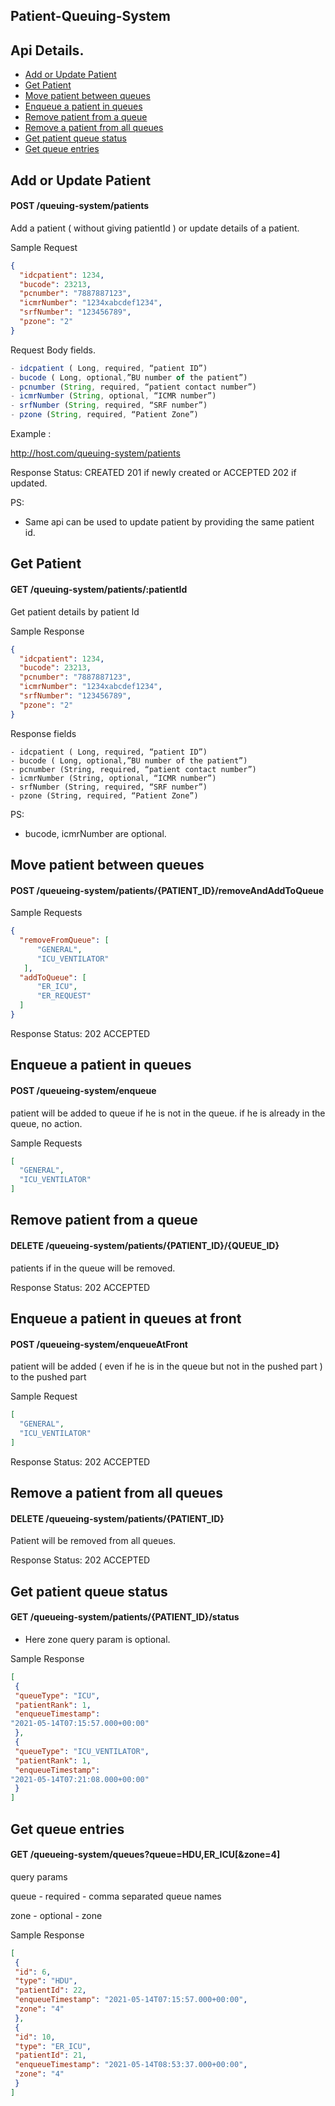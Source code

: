 ## Patient-Queuing-System

## Api Details.

* [Add or Update Patient](#add-or-update-patient)
* [Get Patient](#get-patient)
* [Move patient between queues](#move-patient-between-queues)
* [Enqueue a patient in queues](#enqueue-a-patient-in-queues)
* [Remove patient from a queue](#remove-patient-from-a-queue)
* [Remove a patient from all queues](#remove-a-patient-from-all-queues)
* [Get patient queue status](#get-patient-queue-status)
* [Get queue entries](#get-queue-entries)

## Add or Update Patient

#### POST /queuing-system/patients

Add a patient ( without giving patientId ) or update details of a patient.

Sample Request 

```json
{
  "idcpatient": 1234,
  "bucode": 23213,
  "pcnumber": "7887887123",
  "icmrNumber": "1234xabcdef1234",
  "srfNumber": "123456789",
  "pzone": "2"
}
```

Request Body fields.

``` typescript
- idcpatient ( Long, required, “patient ID”)
- bucode ( Long, optional,”BU number of the patient”)
- pcnumber (String, required, “patient contact number”)
- icmrNumber (String, optional, “ICMR number”)
- srfNumber (String, required, “SRF number”)
- pzone (String, required, “Patient Zone”)
```

Example :

http://host.com/queuing-system/patients

Response Status: CREATED 201 if newly created or ACCEPTED 202 if updated.

PS:
    
   * Same api can be used to update patient by providing the same patient id.
 
## Get Patient
#### GET /queuing-system/patients/:patientId

Get patient details by patient Id 

Sample Response

````json
{
  "idcpatient": 1234,
  "bucode": 23213,
  "pcnumber": "7887887123",
  "icmrNumber": "1234xabcdef1234",
  "srfNumber": "123456789",
  "pzone": "2"
}
````
Response fields

```
- idcpatient ( Long, required, “patient ID”)
- bucode ( Long, optional,”BU number of the patient”)
- pcnumber (String, required, “patient contact number”)
- icmrNumber (String, optional, “ICMR number”)
- srfNumber (String, required, “SRF number”)
- pzone (String, required, “Patient Zone”)
```

PS:
 * bucode, icmrNumber are optional.

## Move patient between queues

#### POST /queueing-system/patients/{PATIENT_ID}/removeAndAddToQueue

Sample Requests

```json
{
  "removeFromQueue": [
      "GENERAL",
      "ICU_VENTILATOR"
   ],
  "addToQueue": [
      "ER_ICU",
      "ER_REQUEST"
  ]
}
```

Response Status: 202 ACCEPTED

## Enqueue a patient in queues

#### POST /queueing-system/enqueue

patient will be added to queue if he is not in the queue. if he is already in the queue, no action.

Sample Requests 

````json
[
  "GENERAL",
  "ICU_VENTILATOR"
]
````

## Remove patient from a queue

#### DELETE /queueing-system/patients/{PATIENT_ID}/{QUEUE_ID}

patients if in the queue will be removed.

Response Status: 202 ACCEPTED

## Enqueue a patient in queues at front 

#### POST /queueing-system/enqueueAtFront

patient will be added ( even if he is in the queue but not in the pushed part ) to the pushed part

Sample Request

````json
[
  "GENERAL",
  "ICU_VENTILATOR"
]
````

Response Status: 202 ACCEPTED

## Remove a patient from all queues

#### DELETE /queueing-system/patients/{PATIENT_ID}

Patient will be removed from all queues.

Response Status: 202 ACCEPTED

## Get patient queue status

#### GET /queueing-system/patients/{PATIENT_ID}/status

- Here zone query param is optional.

Sample Response 

```json
[
 {
 "queueType": "ICU",
 "patientRank": 1,
 "enqueueTimestamp":
"2021-05-14T07:15:57.000+00:00"
 },
 {
 "queueType": "ICU_VENTILATOR",
 "patientRank": 1,
 "enqueueTimestamp":
"2021-05-14T07:21:08.000+00:00"
 }
]
```

## Get queue entries

#### GET /queueing-system/queues?queue=HDU,ER_ICU[&zone=4]

query params

queue - required - comma separated queue names

zone - optional - zone

Sample Response

```json
[
 {
 "id": 6,
 "type": "HDU",
 "patientId": 22,
 "enqueueTimestamp": "2021-05-14T07:15:57.000+00:00",
 "zone": "4"
 },
 {
 "id": 10,
 "type": "ER_ICU",
 "patientId": 21,
 "enqueueTimestamp": "2021-05-14T08:53:37.000+00:00",
 "zone": "4"
 }
]
```

